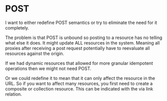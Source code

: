 # POST

I want to either redefine POST semantics or try to eliminate the need for it completely.

The problem is that POST is unbound so posting to a resource has no telling what else it does. It might update ALL resources in the system. Meaning all proxies after receiving a post request potentially have to reevaluate all resources against the origin.

If we had dynamic resources that allowed for more granular idempotent operations then we might not need POST.

Or we could redefine it to mean that it can only affect the resource in the URL. So if you want to affect many resources, you first need to create a composite or collection resource. This can be indicated with the via link relation.
